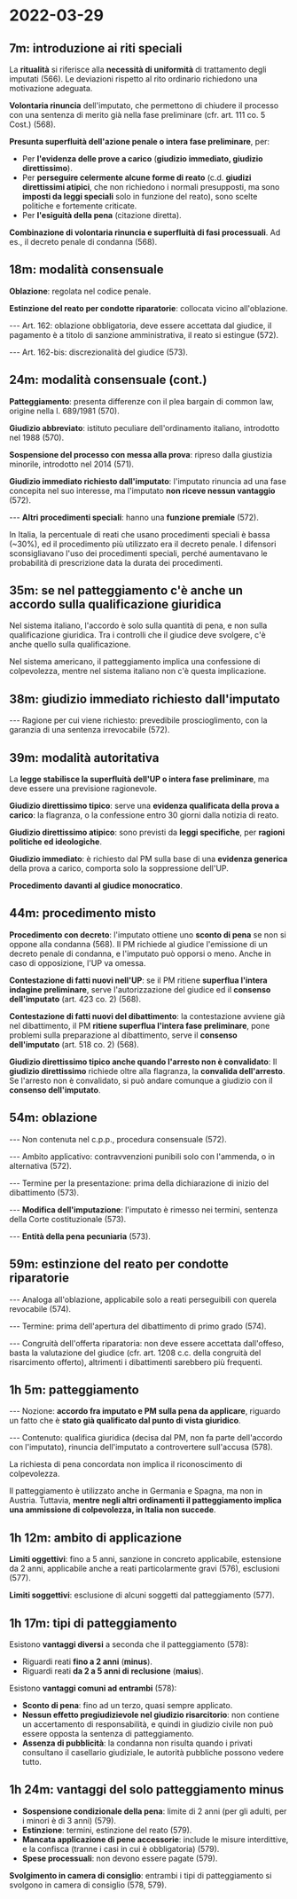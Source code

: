 # 2022-03-29

<!-- vim:set spelllang=it: -->

<!-- inizio: 0m -->

## 7m: introduzione ai riti speciali

La **ritualità** si riferisce alla **necessità di uniformità** di trattamento degli imputati (566).
Le deviazioni rispetto al rito ordinario richiedono una motivazione adeguata.

**Volontaria rinuncia** dell'imputato, che permettono di chiudere il processo con una sentenza di merito già nella fase preliminare (cfr. art. 111 co. 5 Cost.) (568).

**Presunta superfluità dell'azione penale o intera fase preliminare**, per:

* Per **l'evidenza delle prove a carico** (**giudizio immediato, giudizio direttissimo**).
* Per **perseguire celermente alcune forme di reato** (c.d. **giudizi direttissimi atipici**, che non richiedono i normali presupposti, ma sono **imposti da leggi speciali** solo in funzione del reato), sono scelte politiche e fortemente criticate.
* Per **l'esiguità della pena** (citazione diretta).

**Combinazione di volontaria rinuncia e superfluità di fasi processuali**.
Ad es., il decreto penale di condanna (568).

## 18m: modalità consensuale

**Oblazione**: regolata nel codice penale.

**Estinzione del reato per condotte riparatorie**: collocata vicino all'oblazione.

--- Art. 162: oblazione obbligatoria, deve essere accettata dal giudice, il pagamento è a titolo di sanzione amministrativa, il reato si estingue (572).

--- Art. 162-bis: discrezionalità del giudice (573).

## 24m: modalità consensuale (cont.)

**Patteggiamento**: presenta differenze con il plea bargain di common law, origine nella l. 689/1981 (570).

**Giudizio abbreviato**: istituto peculiare dell'ordinamento italiano, introdotto nel 1988 (570).

**Sospensione del processo con messa alla prova**: ripreso dalla giustizia minorile, introdotto nel 2014 (571).

**Giudizio immediato richiesto dall'imputato**: l'imputato rinuncia ad una fase concepita nel suo interesse, ma l'imputato **non riceve nessun vantaggio** (572).

--- **Altri procedimenti speciali**: hanno una **funzione premiale** (572).

In Italia, la percentuale di reati che usano procedimenti speciali è bassa (~30%), ed il procedimento più utilizzato era il decreto penale.
I difensori sconsigliavano l'uso dei procedimenti speciali, perché aumentavano le probabilità di prescrizione data la durata dei procedimenti.

## 35m: se nel patteggiamento c'è anche un accordo sulla qualificazione giuridica

Nel sistema italiano, l'accordo è solo sulla quantità di pena, e non sulla qualificazione giuridica.
Tra i controlli che il giudice deve svolgere, c'è anche quello sulla qualificazione.

Nel sistema americano, il patteggiamento implica una confessione di colpevolezza, mentre nel sistema italiano non c'è questa implicazione.

## 38m: giudizio immediato richiesto dall'imputato

--- Ragione per cui viene richiesto: prevedibile proscioglimento, con la garanzia di una sentenza irrevocabile (572).

## 39m: modalità autoritativa

La **legge stabilisce la superfluità dell'UP o intera fase preliminare**, ma deve essere una previsione ragionevole.

**Giudizio direttissimo tipico**: serve una **evidenza qualificata della prova a carico**: la flagranza, o la confessione entro 30 giorni dalla notizia di reato.

**Giudizio direttissimo atipico**: sono previsti da **leggi specifiche**, per **ragioni politiche ed ideologiche**.

**Giudizio immediato**: è richiesto dal PM sulla base di una **evidenza generica** della prova a carico, comporta solo la soppressione dell'UP.

**Procedimento davanti al giudice monocratico**.

## 44m: procedimento misto

**Procedimento con decreto**: l'imputato ottiene uno **sconto di pena** se non si oppone alla condanna (568).
Il PM richiede al giudice l'emissione di un decreto penale di condanna, e l'imputato può opporsi o meno.
Anche in caso di opposizione, l'UP va omessa.

**Contestazione di fatti nuovi nell'UP**: se il PM ritiene **superflua l'intera indagine preliminare**, serve l'autorizzazione del giudice ed il **consenso dell'imputato** (art. 423 co. 2) (568).

**Contestazione di fatti nuovi del dibattimento**: la contestazione avviene già nel dibattimento, il PM **ritiene superflua l'intera fase preliminare**, pone problemi sulla preparazione al dibattimento, serve il **consenso dell'imputato** (art. 518 co. 2) (568).

**Giudizio direttissimo tipico anche quando l'arresto non è convalidato**:
Il **giudizio direttissimo** richiede oltre alla flagranza, la **convalida dell'arresto**.
Se l'arresto non è convalidato, si può andare comunque a giudizio con il **consenso dell'imputato**.

## 54m: oblazione

--- Non contenuta nel c.p.p., procedura consensuale (572).

--- Ambito applicativo: contravvenzioni punibili solo con l'ammenda, o in alternativa (572).

--- Termine per la presentazione: prima della dichiarazione di inizio del dibattimento (573).

--- **Modifica dell'imputazione**: l'imputato è rimesso nei termini, sentenza della Corte costituzionale (573).

--- **Entità della pena pecuniaria** (573).

## 59m: estinzione del reato per condotte riparatorie

--- Analoga all'oblazione, applicabile solo a reati perseguibili con querela revocabile (574).

--- Termine: prima dell'apertura del dibattimento di primo grado (574).

--- Congruità dell'offerta riparatoria: non deve essere accettata dall'offeso, basta la valutazione del giudice (cfr. art. 1208 c.c. della congruità del risarcimento offerto), altrimenti i dibattimenti sarebbero più frequenti.

## 1h 5m: patteggiamento

--- Nozione: **accordo fra imputato e PM sulla pena da applicare**, riguardo un fatto che è **stato già qualificato dal punto di vista giuridico**.

--- Contenuto: qualifica giuridica (decisa dal PM, non fa parte dell'accordo con l'imputato), rinuncia dell'imputato a controvertere sull'accusa (578).

La richiesta di pena concordata non implica il riconoscimento di colpevolezza.

Il patteggiamento è utilizzato anche in Germania e Spagna, ma non in Austria.
Tuttavia, **mentre negli altri ordinamenti il patteggiamento implica una ammissione di colpevolezza, in Italia non succede**.

## 1h 12m: ambito di applicazione

**Limiti oggettivi**: fino a 5 anni, sanzione in concreto applicabile, estensione da 2 anni, applicabile anche a reati particolarmente gravi (576), esclusioni (577).

**Limiti soggettivi**: esclusione di alcuni soggetti dal patteggiamento (577).

## 1h 17m: tipi di patteggiamento

Esistono **vantaggi diversi** a seconda che il patteggiamento (578):

* Riguardi reati **fino a 2 anni** (**minus**).
* Riguardi reati **da 2 a 5 anni di reclusione** (**maius**).

Esistono **vantaggi comuni ad entrambi** (578):

* **Sconto di pena**: fino ad un terzo, quasi sempre applicato.
* **Nessun effetto pregiudizievole nel giudizio risarcitorio**: non contiene un accertamento di responsabilità, e quindi in giudizio civile non può essere opposta la sentenza di patteggiamento.
* **Assenza di pubblicità**: la condanna non risulta quando i privati consultano il casellario giudiziale, le autorità pubbliche possono vedere tutto.

## 1h 24m: vantaggi del solo patteggiamento minus

* **Sospensione condizionale della pena**: limite di 2 anni (per gli adulti, per i minori è di 3 anni) (579).
* **Estinzione**: termini, estinzione del reato (579).
* **Mancata applicazione di pene accessorie**: include le misure interdittive, e la confisca (tranne i casi in cui è obbligatoria) (579).
* **Spese processuali**: non devono essere pagate (579).

**Svolgimento in camera di consiglio**: entrambi i tipi di patteggiamento si svolgono in camera di consiglio (578, 579).
